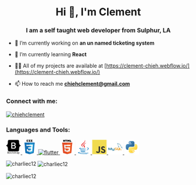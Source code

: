 <h1 align="center">Hi 👋, I'm Clement</h1>
<h3 align="center">I am a self taught web developer from Sulphur, LA</h3>

- 🔭 I’m currently working on **an un named ticketing system**

- 🌱 I’m currently learning **React**

- 👨‍💻 All of my projects are available at [https://clement-chieh.webflow.io/](https://clement-chieh.webflow.io/)

- 📫 How to reach me **chiehclement@gmail.com**

<h3 align="left">Connect with me:</h3>
<p align="left">
<a href="https://linkedin.com/in/chiehclement" target="blank"><img align="center" src="https://raw.githubusercontent.com/rahuldkjain/github-profile-readme-generator/master/src/images/icons/Social/linked-in-alt.svg" alt="chiehclement" height="30" width="40" /></a>
</p>

<h3 align="left">Languages and Tools:</h3>
<p align="left"> <a href="https://getbootstrap.com" target="_blank" rel="noreferrer"> <img src="https://raw.githubusercontent.com/devicons/devicon/master/icons/bootstrap/bootstrap-plain-wordmark.svg" alt="bootstrap" width="40" height="40"/> </a> <a href="https://www.w3schools.com/css/" target="_blank" rel="noreferrer"> <img src="https://raw.githubusercontent.com/devicons/devicon/master/icons/css3/css3-original-wordmark.svg" alt="css3" width="40" height="40"/> </a> <a href="https://flutter.dev" target="_blank" rel="noreferrer"> <img src="https://www.vectorlogo.zone/logos/flutterio/flutterio-icon.svg" alt="flutter" width="40" height="40"/> </a> <a href="https://www.w3.org/html/" target="_blank" rel="noreferrer"> <img src="https://raw.githubusercontent.com/devicons/devicon/master/icons/html5/html5-original-wordmark.svg" alt="html5" width="40" height="40"/> </a> <a href="https://www.java.com" target="_blank" rel="noreferrer"> <img src="https://raw.githubusercontent.com/devicons/devicon/master/icons/java/java-original.svg" alt="java" width="40" height="40"/> </a> <a href="https://developer.mozilla.org/en-US/docs/Web/JavaScript" target="_blank" rel="noreferrer"> <img src="https://raw.githubusercontent.com/devicons/devicon/master/icons/javascript/javascript-original.svg" alt="javascript" width="40" height="40"/> </a> <a href="https://www.mysql.com/" target="_blank" rel="noreferrer"> <img src="https://raw.githubusercontent.com/devicons/devicon/master/icons/mysql/mysql-original-wordmark.svg" alt="mysql" width="40" height="40"/> </a> <a href="https://www.python.org" target="_blank" rel="noreferrer"> <img src="https://raw.githubusercontent.com/devicons/devicon/master/icons/python/python-original.svg" alt="python" width="40" height="40"/> </a> </p>

<p><img align="left" src="https://github-readme-stats.vercel.app/api/top-langs?username=charliec12&show_icons=true&locale=en&layout=compact" alt="charliec12" /></p>

<p>&nbsp;<img align="center" src="https://github-readme-stats.vercel.app/api?username=charliec12&show_icons=true&locale=en" alt="charliec12" /></p>

<p><img align="center" src="https://github-readme-streak-stats.herokuapp.com/?user=charliec12&" alt="charliec12" /></p>
